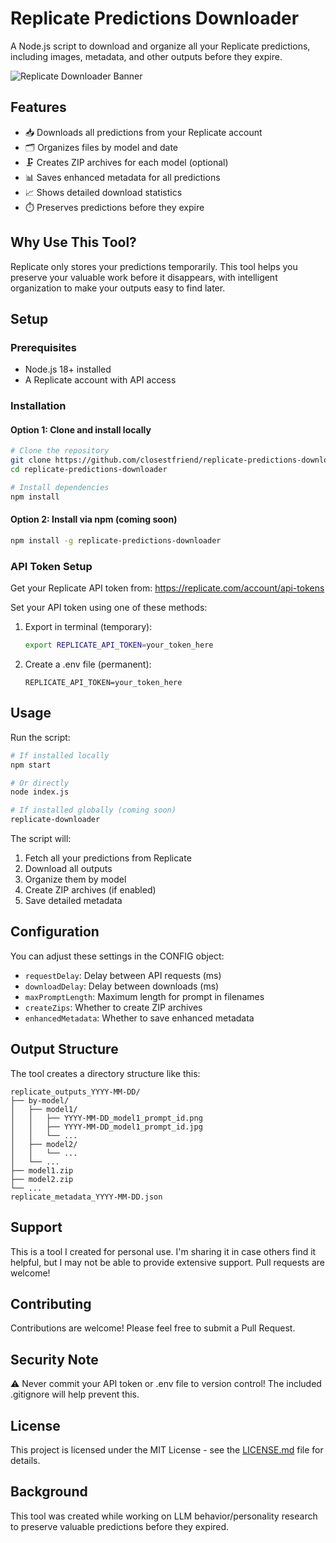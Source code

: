 # Replicate Predictions Downloader

A Node.js script to download and organize all your Replicate predictions, including images, metadata, and other outputs before they expire.

![Replicate Downloader Banner](https://replicate.com/static/favicon.png)

## Features

- 📥 Downloads all predictions from your Replicate account
- 🗂️ Organizes files by model and date
- 🗜️ Creates ZIP archives for each model (optional)
- 📊 Saves enhanced metadata for all predictions
- 📈 Shows detailed download statistics
- ⏱️ Preserves predictions before they expire

## Why Use This Tool?

Replicate only stores your predictions temporarily. This tool helps you preserve your valuable work before it disappears, with intelligent organization to make your outputs easy to find later.

## Setup

### Prerequisites

- Node.js 18+ installed
- A Replicate account with API access

### Installation

#### Option 1: Clone and install locally

```bash
# Clone the repository
git clone https://github.com/closestfriend/replicate-predictions-downloader.git
cd replicate-predictions-downloader

# Install dependencies
npm install
```

#### Option 2: Install via npm (coming soon)

```bash
npm install -g replicate-predictions-downloader
```

### API Token Setup

Get your Replicate API token from: https://replicate.com/account/api-tokens

Set your API token using one of these methods:

1. Export in terminal (temporary):
   ```bash
   export REPLICATE_API_TOKEN=your_token_here
   ```

2. Create a .env file (permanent):
   ```
   REPLICATE_API_TOKEN=your_token_here
   ```

## Usage

Run the script:
```bash
# If installed locally
npm start

# Or directly
node index.js

# If installed globally (coming soon)
replicate-downloader
```

The script will:
1. Fetch all your predictions from Replicate
2. Download all outputs
3. Organize them by model
4. Create ZIP archives (if enabled)
5. Save detailed metadata

## Configuration

You can adjust these settings in the CONFIG object:
- `requestDelay`: Delay between API requests (ms)
- `downloadDelay`: Delay between downloads (ms)
- `maxPromptLength`: Maximum length for prompt in filenames
- `createZips`: Whether to create ZIP archives
- `enhancedMetadata`: Whether to save enhanced metadata

## Output Structure

The tool creates a directory structure like this:

```
replicate_outputs_YYYY-MM-DD/
├── by-model/
│   ├── model1/
│   │   ├── YYYY-MM-DD_model1_prompt_id.png
│   │   ├── YYYY-MM-DD_model1_prompt_id.jpg
│   │   └── ...
│   ├── model2/
│   │   └── ...
│   └── ...
├── model1.zip
├── model2.zip
└── ...
replicate_metadata_YYYY-MM-DD.json
```

## Support

This is a tool I created for personal use. I'm sharing it in case others find it helpful, but I may not be able to provide extensive support. Pull requests are welcome!

## Contributing

Contributions are welcome! Please feel free to submit a Pull Request.

## Security Note

⚠️ Never commit your API token or .env file to version control!
The included .gitignore will help prevent this.

## License

This project is licensed under the MIT License - see the [LICENSE.md](LICENSE.md) file for details.

## Background

This tool was created while working on LLM behavior/personality research to preserve valuable predictions before they expired.